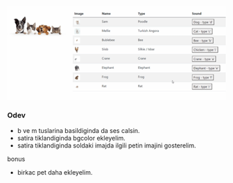 ![3rd_week_homework](https://github.com/81-javascript-bootcamp/3hafta-odev-ozanisgor/blob/main/assets/images/3rd_week_homework.gif?raw=true)

### Odev

- b ve m tuslarina basildiginda da ses calsin.
- satira tiklandiginda bgcolor ekleyelim.
- satira tiklandiginda soldaki imajda ilgili petin imajini gosterelim.


bonus
- birkac pet daha ekleyelim.
